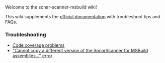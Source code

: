 Welcome to the sonar-scanner-msbuild wiki!

This wiki supplements the [official documentation](https://docs.sonarqube.org/latest/analysis/scan/sonarscanner-for-msbuild/) with troubleshoot tips and FAQs.


### Troubleshooting
* [Code coverage problems](https://github.com/SonarSource/sonar-scanner-msbuild/wiki/Troubleshooting---code-coverage)
* ["Cannot copy a different version of the SonarScanner for MSBuild assemblies..." error](https://github.com/SonarSource/sonar-scanner-msbuild/wiki/Cannot-copy-a-different-version-of-the-SonarScanner-for-MSBuild-assemblies)